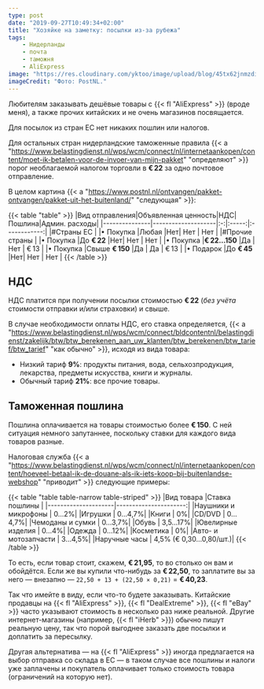 ```yaml
---
type: post
date: "2019-09-27T10:49:34+02:00"
title: "Хозяйке на заметку: посылки из-за рубежа"
tags:
    - Нидерланды
    - почта
    - таможня
    - AliExpress
image: "https://res.cloudinary.com/yktoo/image/upload/blog/45tx62jnmzdi1448.jpg"
imageCredit: "Фото: PostNL."
---
```


Любителям заказывать дешёвые товары с {{< fl "AliExpress" >}} (вроде меня), а также прочих китайских и не очень магазинов посвящается.

Для посылок из стран ЕС нет никаких пошлин или налогов.

Для остальных стран нидерландские таможенные правила {{< a "https://www.belastingdienst.nl/wps/wcm/connect/nl/internetaankopen/content/moet-ik-betalen-voor-de-invoer-van-mijn-pakket" "определяют" >}} порог необлагаемой налогом торговли в **€ 22** за одно почтовое отправление.

<!--more-->

В целом картина {{< a "https://www.postnl.nl/ontvangen/pakket-ontvangen/pakket-uit-het-buitenland/" "следующая" >}}:

{{< table "table" >}}
|Вид отправления|Объявленная ценность|НДС|Пошлина|Админ. расходы|
|---------------|--------------------|:-:|:-----:|:------------:|
|#Страны ЕС     |
|• Покупка      |Любая               |Нет|  Нет  |     Нет      |
|#Прочие страны |
|• Покупка      |До **€ 22**         |Нет|  Нет  |     Нет      |
|• Покупка      |**€ 22…150**        |Да |  Нет  |     € 13     |
|• Покупка      |Свыше **€ 150**     |Да |  Да   |     € 13     |
|• Подарок      |До **€ 45**         |Нет|  Нет  |     Нет      |
{{< /table >}}

## НДС

НДС платится при получении посылки стоимостью **€ 22** (*без учёта* стоимости отправки и/или страховки) и свыше.

В случае необходимости оплаты НДС, его ставка определяется, {{< a "https://www.belastingdienst.nl/wps/wcm/connect/bldcontentnl/belastingdienst/zakelijk/btw/btw_berekenen_aan_uw_klanten/btw_berekenen/btw_tarief/btw_tarief" "как обычно" >}}, исходя из вида товара:

* Низкий тариф **9%**: продукты питания, вода, сельхозпродукция, лекарства, предметы искусства, книги и журналы. 
* Обычный тариф **21%**: все прочие товары.

## Таможенная пошлина

Пошлина оплачивается на товары стоимостью более **€ 150**. С ней ситуация немного запутаннее, поскольку ставки для каждого вида товаров разные.

Налоговая служба {{< a "https://www.belastingdienst.nl/wps/wcm/connect/nl/internetaankopen/content/hoeveel-betaal-ik-de-douane-als-ik-iets-koop-bij-buitenlandse-webshop" "приводит" >}} следующие примеры:

{{< table "table table-narrow table-striped" >}}
|Вид товара           |Ставка пошлины         |
|---------------------|----------------------:|
|Наушники и микрофоны |                   0…2%|
|Игрушки              |                 0…4,7%|
|Книги                |                     0%|
|CD/DVD               |                 0…4,7%|
|Чемоданы и сумки     |                 0…3,7%|
|Обувь                |                3,5…17%|
|Ювелирные изделия    |                   0…4%|
|Одежда               |                  0…12%|
|Косметика            |                     0%|
|Авто- и мотозапчасти |                 3…4,5%|
|Наручные часы        | 4,5% (€ 0,30…0,80/шт.)|
{{< /table >}}

То есть, если товар стоит, скажем, **€ 21,95**, то во столько он вам и обойдётся. Если же вы купили что-нибудь за **€ 22,50**, то заплатите вы за него — внезапно — `22,50 + 13 + (22,50 × 0,21)` = **€ 40,23**.

Так что имейте в виду, если что-то будете заказывать. Китайские продавцы на {{< fl "AliExpress" >}}, {{< fl "DealExtreme" >}}, {{< fl "eBay" >}} часто указывают стоимость в несколько раз ниже реальной. Другие интернет-магазины (например, {{< fl "iHerb" >}}) обычно пишут реальную цену, так что порой выгоднее заказать две посылки и доплатить за пересылку.

Другая альтернатива — на {{< fl "AliExpress" >}} иногда предлагается на выбор отправка со склада в ЕС — в таком случае все пошлины и налоги уже заплачены и покупатель оплачивает только стоимость товара (ограничений на которую нет).
 